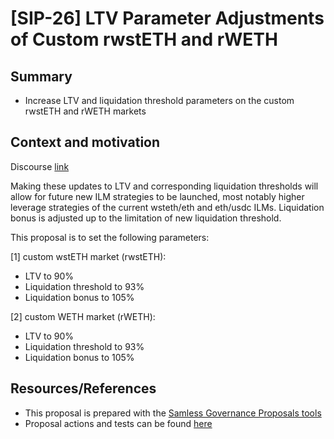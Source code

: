 # [SIP-26] LTV Parameter Adjustments of Custom rwstETH and rWETH

## Summary
- Increase LTV and liquidation threshold parameters on the custom rwstETH and rWETH markets

## Context and motivation
Discourse [link](https://seamlessprotocol.discourse.group/t/pcp-ltv-parameter-adjustments-of-custom-rwsteth-and-rweth-markets-for-new-ilms/530)

Making these updates to LTV and corresponding liquidation thresholds will allow for future new ILM strategies to be launched, most notably higher leverage strategies of the current wsteth/eth and eth/usdc ILMs.
Liquidation bonus is adjusted up to the limitation of new liquidation threshold.

This proposal is to set the following parameters:

[1] custom wstETH market (rwstETH):
- LTV to 90%
- Liquidation threshold to 93%
- Liquidation bonus to 105%

[2] custom WETH market (rWETH):
- LTV to 90%
- Liquidation threshold to 93%
- Liquidation bonus to 105%

## Resources/References
- This proposal is prepared with the [Samless Governance Proposals tools](https://github.com/seamless-protocol/gov-proposals)
- Proposal actions and tests can be found [here](https://github.com/seamless-protocol/gov-proposals/pull/2)
